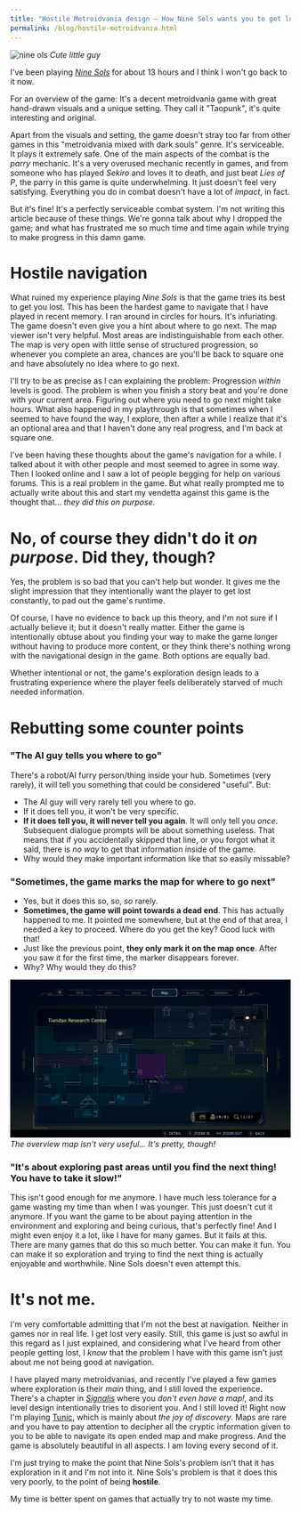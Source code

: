 ```yaml
---
title: "Hostile Metroidvania design — How Nine Sols wants you to get lost"
permalink: /blog/hostile-metroidvania.html
---
```


![nine ols](../assets/images/ninesols.avif)
*Cute little guy*

I've been playing [*Nine Sols*](https://store.steampowered.com/app/1809540/Nine_Sols/) for about 13 hours and I think I won't go back to it now.

For an overview of the game: It's a decent metroidvania game with great hand-drawn visuals and a unique setting. They call it "Taopunk", it's quite interesting and original.

Apart from the visuals and setting, the game doesn't stray too far from other games in this "metroidvania mixed with dark souls" genre. It's serviceable. It plays it extremely safe. One of the main aspects of the combat is the *parry* mechanic. It's a very overused mechanic recently in games, and from someone who has played *Sekiro* and loves it to death, and just beat *Lies of P*, the parry in this game is quite underwhelming. It just doesn't feel very satisfying. Everything you do in combat doesn't have a lot of *impact*, in fact.

But it's fine! It's a perfectly serviceable combat system. I'm not writing this article because of these things. We're gonna talk about why I dropped the game; and what has frustrated me so much time and time again while trying to make progress in this damn game.

# Hostile navigation

What ruined my experience playing *Nine Sols* is that the game tries its best to get you lost. This has been the hardest game to navigate that I have played in recent memory. I ran around in circles for hours. It's infuriating. The game doesn't even give you a hint about where to go next. The map viewer isn't very helpful. Most areas are indistinguishable from each other. The map is very open with little sense of structured progression, so whenever you complete an area, chances are you'll be back to square one and have absolutely no idea where to go next.

I'll try to be as precise as I can explaining the problem: Progression *within* levels is good. The problem is when you finish a story beat and you're done with your current area. Figuring out where you need to go next might take hours. What also happened in my playthrough is that sometimes when I seemed to have found the way, I explore, then after a while I realize that it's an optional area and that I haven't done any real progress, and I'm back at square one.

I've been having these thoughts about the game's navigation for a while. I talked about it with other people and most seemed to agree in some way. Then I looked online and I saw a lot of people begging for help on various forums. This is a real problem in the game. But what really prompted me to actually write about this and start my vendetta against this game is the thought that... *they did this on purpose*.

# No, of course they didn't do it *on purpose*. Did they, though?

Yes, the problem is so bad that you can't help but wonder. It gives me the slight impression that they intentionally want the player to get lost constantly, to pad out the game's runtime.

Of course, I have no evidence to back up this theory, and I'm not sure if I actually believe it; but it doesn't really matter. Either the game is intentionally obtuse about you finding your way to make the game longer without having to produce more content, or they think there's nothing wrong with the navigational design in the game. Both options are equally bad.

Whether intentional or not, the game's exploration design leads to a frustrating experience where the player feels deliberately starved of much needed information.

# Rebutting some counter points

### "The AI guy tells you where to go"

There's a robot/AI furry person/thing inside your hub. Sometimes (very rarely), it will tell you something that could be considered "useful". But:

- The AI guy will very rarely tell you where to go.
- If it does tell you, it won't be very specific.
- **If it does tell you, it will never tell you again**. It will only tell you *once*. Subsequent dialogue prompts will be about something useless. That means that if you accidentally skipped that line, or you forgot what it said, there is *no way* to get that information inside of the game.
- Why would they make important information like that so easily missable?

### "Sometimes, the game marks the map for where to go next"

- Yes, but it does this so, so, *so* rarely.
- **Sometimes, the game will point towards a dead end**. This has actually happened to me. It pointed me somewhere, but at the end of that area, I needed a key to proceed. Where do you get the key? Good luck with that!
- Just like the previous point, **they only mark it on the map once**. After you saw it for the first time, the marker disappears forever.
- Why? Why would they do this?

![the horrible map](../assets/images/ninesols-map.webp)
*The overview map isn't very useful... It's pretty, though!*

### "It's about exploring past areas until you find the next thing! You have to take it slow!"

This isn't good enough for me anymore. I have much less tolerance for a game wasting my time than when I was younger. This just doesn't cut it anymore. If you want the game to be about paying attention in the environment and exploring and being curious, that's perfectly fine! And I might even enjoy it a lot, like I have for many games. But it fails at this. There are many games that do this so much better. You can make it fun. You can make it so exploration and trying to find the next thing is actually enjoyable and worthwhile. Nine Sols doesn't even attempt this.

# It's not me.

I'm very comfortable admitting that I'm not the best at navigation. Neither in games nor in real life. I get lost very easily. Still, this game is just so awful in this regard as I just explained, and considering what I've heard from other people getting lost, I *know* that the problem I have with this game isn't just about me not being good at navigation.

I have played many metroidvanias, and recently I've played a few games where exploration is their *main* thing, and I still loved the experience. There's a chapter in [*Signalis*](https://store.steampowered.com/app/1262350/SIGNALIS/) where you *don't even have a map!*, and its level design intentionally tries to disorient you. And I still loved it! Right now I'm playing [Tunic](https://store.steampowered.com/app/553420/TUNIC/), which is mainly about *the joy of discovery*. Maps are rare and you have to pay attention to decipher all the cryptic information given to you to be able to navigate its open ended map and make progress. And the game is absolutely beautiful in all aspects. I am loving every second of it.

I'm just trying to make the point that Nine Sols's problem isn't that it has exploration in it and I'm not into it. Nine Sols's problem is that it does this very poorly, to the point of being **hostile**.

My time is better spent on games that actually try to not waste my time.
